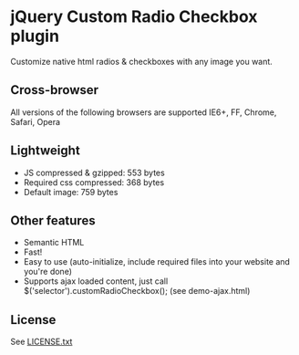 # jQuery Custom Radio Checkbox plugin

Customize native html radios & checkboxes with any image you want.

## Cross-browser
All versions of the following browsers are supported
IE6+, FF, Chrome, Safari, Opera

## Lightweight
- JS compressed & gzipped: 553 bytes
- Required css compressed: 368 bytes
- Default image: 759 bytes

## Other features
- Semantic HTML
- Fast!
- Easy to use (auto-initialize, include required files into your website and you're done)
- Supports ajax loaded content, just call $('selector').customRadioCheckbox(); (see demo-ajax.html)

## License
See [LICENSE.txt](https://raw.github.com/dciccale/Custom-radio-checkbox/master/LICENSE.txt)